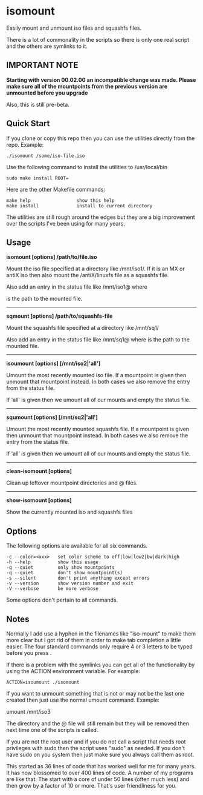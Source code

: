 # isomount
Easily mount and unmount iso files and squashfs files.

There is a lot of commonality in the scripts so there is
only one real script and the others are symlinks to it.

IMPORTANT NOTE
--------------
**Starting with version 00.02.00 an incompatible change was made.
Please make sure all of the mountpoints from the previous
version are unmounted before you upgrade**

Also, this is still pre-beta.


Quick Start
-----------
If you clone or copy this repo then you can use the utilities
directly from the repo.  Example:

    ./isomount /some/iso-file.iso

Use the following command to install the utilities to /usr/local/bin

    sudo make install ROOT=

Here are the other Makefile commands:

    make help                 show this help
    make install              install to current directory

The utilities are still rough around the edges but they are a big
improvement over the scripts I've been using for many years.

Usage
-----
**isomount [options] /path/to/file.iso**

Mount the iso file specified at a directory like /mnt/iso1/.  If
it is an MX or antiX iso then also mount the /antiX/linuxfs file
as a squashfs file.

Also add an entry in the status file like /mnt/iso1@<name> where

<name> is the path to the mounted file.

--------------------------------------------------------------------

**sqmount [options] /path/to/squashfs-file**

Mount the squashfs file specified at a directory like /mnt/sq1/

Also add an entry in the status file like /mnt/sq1@<name> where
<name> is the path to the mounted file.

--------------------------------------------------------------------

**isoumount [options] [/mnt/iso2|'all']**

Umount the most recently mounted iso file.  If a mountpoint is
given then unmount that mountpoint instead.  In both cases we also
remove the entry from the status file.

If 'all' is given then we umount all of our mounts and empty
the status file.

-------------------------------------------------------------------

**squmount [options] [/mnt/sq2|'all']**

Umount the most recently mounted squashfs file.  If a mountpoint is
given then unmount that mountpoint instead.  In both cases we also
remove the entry from the status file.

If 'all' is given then we umount all of our mounts and empty
the status file.

--------------------------------------------------------------------

**clean-isomount [options]**

Clean up leftover mountpoint directories and @ files.

--------------------------------------------------------------------

**show-isomount [options]**

Show the currently mounted iso and squashfs files

Options
-------

The following options are available for all six commands.

    -c --color=<xxx>   set color scheme to off|low|low2|bw|dark|high
    -h --help          show this usage
    -q --quiet         only show mountpoints
    -q --quiet         don't show mountpoint(s)
    -s --silent        don't print anything except errors
    -v --version       show version number and exit
    -V --verbose       be more verbose

Some options don't pertain to all commands.


Notes
-----
Normally I add use a hyphen in the filenames like "iso-mount" to
make them more clear but I got rid of them in order to make
tab completion a little easier.  The four standard commands only
require 4 or 3 letters to be typed before you press <Tab>.

If there is a problem with the symlinks you can get all of the
functionality by using the ACTION environment variable.  For
example:

    ACTION=isoumount ./isomount

If you want to unmount something that is not or may not be
the last one created then just use the normal umount command.
Example:

   umount /mnt/iso3

The directory and the @ file will still remain but they
will be removed then next time one of the scripts is called.

If you are not the root user and if you do not call a script that
needs root privileges with sudo then the script uses "sudo" as
needed.  If you don't have sudo on you system then just make sure
you always call them as root.

This started as 36 lines of code that has worked well for me
for many years. It has now blossomed to over 400 lines of
code.  A number of my programs are like that.  The start
with a core of under 50 lines (often much less) and then
grow by a factor of 10 or more.  That's user friendliness
for you.
